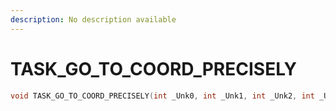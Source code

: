 ```yaml
---
description: No description available 
---
```


# TASK_GO_TO_COORD_PRECISELY

```cpp
void TASK_GO_TO_COORD_PRECISELY(int _Unk0, int _Unk1, int _Unk2, int _Unk3, int _Unk4, int _Unk5, int _Unk6, int _Unk7);
```